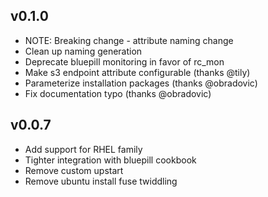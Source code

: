 v0.1.0
------
* NOTE: Breaking change - attribute naming change
* Clean up naming generation
* Deprecate bluepill monitoring in favor of rc_mon
* Make s3 endpoint attribute configurable (thanks @tily)
* Parameterize installation packages (thanks @obradovic)
* Fix documentation typo (thanks @obradovic)

v0.0.7
------
* Add support for RHEL family
* Tighter integration with bluepill cookbook
* Remove custom upstart
* Remove ubuntu install fuse twiddling
